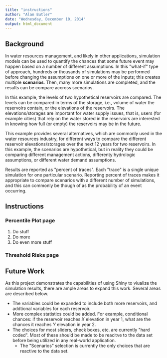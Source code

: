 ```yaml
---
title: "instructions"
author: "Alan Butler"
date: "Wednesday, December 10, 2014"
output: html_document
---
```


## Background

In water resources management, and likely in other applications, simulation models can be used to quantify the chances that some future event may happen based on a number of different assumptions. In this "what-if" type of approach, hundreds or thousands of simulations may be performed before changing the assumptions on one or more of the inputs; this creates multiple **scenarios**. Then, many more simulations are completed, and the results can be compare accross scenarios. 

In this example, the levels of two hypothetical reservoirs are compared. The levels can be compared in terms of the storage, i.e., volume of water the reservoirs contain, or the elevations of the reservoirs. The elevations/storages are important for water supply issues, that is, users (for example cities) that rely on the water stored in the reservoirs are interested in knowing how full (or empty) the reservoirs may be in the future.

This example provides several alternatives, which are commonly used in the water resources industry, for different ways to compare the different reservoir elevations/storages over the next 12 years for two reservoirs. In this example, the scenarios are hypothetical, but in reality they could be comparing different management actions, differenty hydrologic assumptions, or different water demand assumptions. 

Results are reported as "percent of traces". Each "trace" is a single unique simulation for one particular scenario. Reporting percent of traces makes it appropriate to compare scenarios with a different number of simulations, and this can commonly be though of as the probability of an event occurring. 

## Instructions
### Percentile Plot page
1. Do stuff
1. Do more
1. Do even more stuff

### Threshold Risks page

## Future Work

As this project demonstrates the capabilities of using Shiny to viualize the simulation results, there are ample areas to expand this work. Several areas are described below.

* The variables could be expanded to include both more reservoirs, and addtional variables for each reservoir.
* More complex statistics could be added. For example, conditional chances: if the reservoir reaches _X_ elevation in year 1, what are the chances it reaches _Y_ elevation in year 2.
* The choices for most sliders, check boxes, etc. are currently "hard coded". Most of these should be made to be reacitve to the data set before being utilized in any real-world application.
    * The "Scenarios" selection is currently the only choices that are reactive to the data set.
